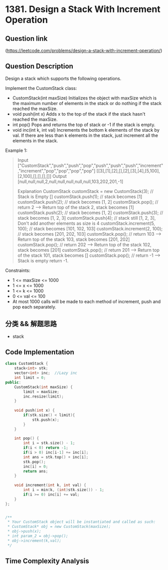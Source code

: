 # 1381. Design a Stack With Increment Operation

## Question link
(https://leetcode.com/problems/design-a-stack-with-increment-operation/)

## Question Description
Design a stack which supports the following operations.

Implement the CustomStack class:
- CustomStack(int maxSize) Initializes the object with maxSize which is the maximum number of elements in the stack or do nothing if the stack reached the maxSize.
- void push(int x) Adds x to the top of the stack if the stack hasn't reached the maxSize.
- int pop() Pops and returns the top of stack or -1 if the stack is empty.
- void inc(int k, int val) Increments the bottom k elements of the stack by val. If there are less than k elements in the stack, just increment all the elements in the stack.

Example 1:

> Input
> ["CustomStack","push","push","pop","push","push","push","increment","increment","pop","pop","pop","pop"]
> [[3],[1],[2],[],[2],[3],[4],[5,100],[2,100],[],[],[],[]]
> Output
> [null,null,null,2,null,null,null,null,null,103,202,201,-1]
>
> Explanation
> CustomStack customStack = new CustomStack(3); // Stack is Empty []
> customStack.push(1);                          // stack becomes [1]
> customStack.push(2);                          // stack becomes [1, 2]
> customStack.pop();                            // return 2 --> Return top of the stack 2, stack becomes [1]
> customStack.push(2);                          // stack becomes [1, 2]
> customStack.push(3);                          // stack becomes [1, 2, 3]
> customStack.push(4);                          // stack still [1, 2, 3], Don't add another elements as size is 4
> customStack.increment(5, 100);                // stack becomes [101, 102, 103]
> customStack.increment(2, 100);                // stack becomes [201, 202, 103]
> customStack.pop();                            // return 103 --> Return top of the stack 103, stack becomes [201, 202]
> customStack.pop();                            // return 202 --> Return top of the stack 102, stack becomes [201]
> customStack.pop();                            // return 201 --> Return top of the stack 101, stack becomes []
> customStack.pop();                            // return -1 --> Stack is empty return -1.

Constraints:
- 1 <= maxSize <= 1000
- 1 <= x <= 1000
- 1 <= k <= 1000
- 0 <= val <= 100
- At most 1000 calls will be made to each method of increment, push and pop each separately.

## 分类 && 解题思路
- stack

## Code Implementation
```c++
class CustomStack {
    stack<int> stk;
    vector<int> inc;  //Lazy inc
    int limit = 0;
public:
    CustomStack(int maxSize) {
        limit = maxSize;
        inc.resize(limit);
    }
    
    void push(int x) {
        if(stk.size() < limit){
            stk.push(x);
        }
    }
    
    int pop() {
        int i = stk.size() - 1;
        if(i < 0) return -1;
        if(i > 0) inc[i-1] += inc[i];
        int ans = stk.top() + inc[i];
        stk.pop();
        inc[i] = 0;
        return ans;
    }
    
    void increment(int k, int val) {
        int i = min(k, (int)stk.size()) - 1;
        if(i >= 0) inc[i] += val;
    }
};


/**
 * Your CustomStack object will be instantiated and called as such:
 * CustomStack* obj = new CustomStack(maxSize);
 * obj->push(x);
 * int param_2 = obj->pop();
 * obj->increment(k,val);
 */
```

## Time Complexity Analysis